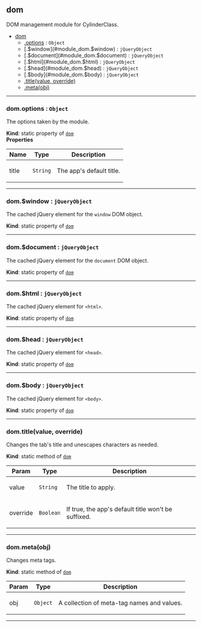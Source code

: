 <a name="module_dom"></a>

## dom
DOM management module for CylinderClass.


* [dom](#module_dom)
    * [.options](#module_dom.options) : <code>Object</code>
    * [.$window](#module_dom.$window) : <code>jQueryObject</code>
    * [.$document](#module_dom.$document) : <code>jQueryObject</code>
    * [.$html](#module_dom.$html) : <code>jQueryObject</code>
    * [.$head](#module_dom.$head) : <code>jQueryObject</code>
    * [.$body](#module_dom.$body) : <code>jQueryObject</code>
    * [.title(value, override)](#module_dom.title)
    * [.meta(obj)](#module_dom.meta)


* * *

<a name="module_dom.options"></a>

### dom.options : <code>Object</code>
The options taken by the module.

**Kind**: static property of <code>[dom](#module_dom)</code>  
**Properties**

<table>
  <thead>
    <tr>
      <th>Name</th><th>Type</th><th>Description</th>
    </tr>
  </thead>
  <tbody>
<tr>
    <td>title</td><td><code>String</code></td><td><p>The app&#39;s default title.</p>
</td>
    </tr>  </tbody>
</table>


* * *

<a name="module_dom.$window"></a>

### dom.$window : <code>jQueryObject</code>
The cached jQuery element for the <code>window</code> DOM object.

**Kind**: static property of <code>[dom](#module_dom)</code>  

* * *

<a name="module_dom.$document"></a>

### dom.$document : <code>jQueryObject</code>
The cached jQuery element for the <code>document</code> DOM object.

**Kind**: static property of <code>[dom](#module_dom)</code>  

* * *

<a name="module_dom.$html"></a>

### dom.$html : <code>jQueryObject</code>
The cached jQuery element for <code>&lt;html&gt;</code>.

**Kind**: static property of <code>[dom](#module_dom)</code>  

* * *

<a name="module_dom.$head"></a>

### dom.$head : <code>jQueryObject</code>
The cached jQuery element for <code>&lt;head&gt;</code>.

**Kind**: static property of <code>[dom](#module_dom)</code>  

* * *

<a name="module_dom.$body"></a>

### dom.$body : <code>jQueryObject</code>
The cached jQuery element for <code>&lt;body&gt;</code>.

**Kind**: static property of <code>[dom](#module_dom)</code>  

* * *

<a name="module_dom.title"></a>

### dom.title(value, override)
Changes the tab's title and unescapes characters as needed.

**Kind**: static method of <code>[dom](#module_dom)</code>  
<table>
  <thead>
    <tr>
      <th>Param</th><th>Type</th><th>Description</th>
    </tr>
  </thead>
  <tbody>
<tr>
    <td>value</td><td><code>String</code></td><td><p>The title to apply.</p>
</td>
    </tr><tr>
    <td>override</td><td><code>Boolean</code></td><td><p>If true, the app&#39;s default title won&#39;t be suffixed.</p>
</td>
    </tr>  </tbody>
</table>


* * *

<a name="module_dom.meta"></a>

### dom.meta(obj)
Changes meta tags.

**Kind**: static method of <code>[dom](#module_dom)</code>  
<table>
  <thead>
    <tr>
      <th>Param</th><th>Type</th><th>Description</th>
    </tr>
  </thead>
  <tbody>
<tr>
    <td>obj</td><td><code>Object</code></td><td><p>A collection of meta-tag names and values.</p>
</td>
    </tr>  </tbody>
</table>


* * *

